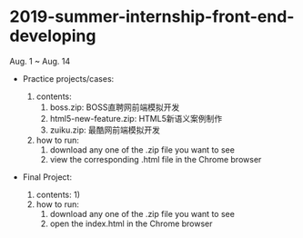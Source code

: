 # 2019-summer-internship-front-end-developing
Aug. 1 ~ Aug. 14

- Practice projects/cases:
    1. contents:
        1) boss.zip: BOSS直聘网前端模拟开发
        2) html5-new-feature.zip: HTML5新语义案例制作 
        3) zuiku.zip: 最酷网前端模拟开发
    2. how to run:
        1) download any one of the .zip file you want to see
        2) view the corresponding .html file in the Chrome browser
     
 - Final Project:
    1. contents:
        1) 
    2. how to run:
        1) download any one of the .zip file you want to see
        2) open the index.html in the Chrome browser
